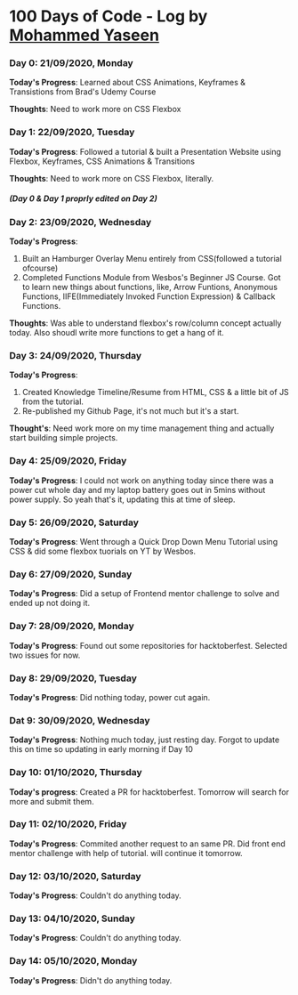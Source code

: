# 100 Days of Code - Log by [Mohammed Yaseen](https://md-yaseen.github.io)

### Day 0: 21/09/2020, Monday
**Today's Progress**: Learned about CSS Animations, Keyframes & Transistions from Brad's Udemy Course

**Thoughts**: Need to work more on CSS Flexbox


### Day 1: 22/09/2020, Tuesday
**Today's Progress**: Followed a tutorial & built a Presentation Website using Flexbox, Keyframes, CSS Animations & Transitions

**Thoughts**: Need to work more on CSS Flexbox, literally.
##### (Day 0 & Day 1 proprly edited on Day 2)

### Day 2: 23/09/2020, Wednesday
**Today's Progress**: 
1. Built an Hamburger Overlay Menu entirely from CSS(followed a tutorial ofcourse)
2. Completed Functions Module from Wesbos's Beginner JS Course. Got to learn new things about functions, like, Arrow Funtions, Anonymous Functions, IIFE(Immediately Invoked Function Expression) & Callback Functions.

**Thoughts**: Was able to understand flexbox's row/column concept actually today. Also shoudl write more functions to get a hang of it.

### Day 3: 24/09/2020, Thursday
**Today's Progress**:
1. Created Knowledge Timeline/Resume from HTML, CSS & a little bit of JS from the tutorial.
2. Re-published my Github Page, it's not much but it's a start.

**Thought's**: Need work more on my time management thing and actually start building simple projects.

### Day 4: 25/09/2020, Friday
**Today's Progress**: I could not work on anything today since there was a power cut whole day and my laptop battery goes out in 5mins without power supply. So yeah that's it, updating this at time of sleep.

### Day 5: 26/09/2020, Saturday
**Today's Progress**: Went through a Quick Drop Down Menu Tutorial using CSS & did some flexbox tuorials on YT by Wesbos.

### Day 6: 27/09/2020, Sunday
**Today's Progress**: Did a setup of Frontend mentor challenge to solve and ended up not doing it.

### Day 7: 28/09/2020, Monday
**Today's Progress**: Found out some repositories for hacktoberfest. Selected two issues for now. 

### Day 8: 29/09/2020, Tuesday
**Today's Progress**: Did nothing today, power cut again.

### Dat 9: 30/09/2020, Wednesday
**Today's Progress**: Nothing much today, just resting day. Forgot to update this on time so updating in early morning if Day 10

### Day 10: 01/10/2020, Thursday
**Today's progress**: Created a PR for hacktoberfest. Tomorrow will search for more and submit them.

### Day 11: 02/10/2020, Friday
**Today's Progress**: Commited another request to an same PR. Did front end mentor challenge with help of tutorial. will continue it tomorrow.

### Day 12: 03/10/2020, Saturday
**Today's Progress**: Couldn't do anything today.

### Day 13: 04/10/2020, Sunday
**Today's Progress**: Couldn't do anything today.

### Day 14: 05/10/2020, Monday
**Today's Progress**: Didn't do anything today.
